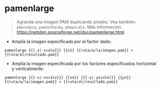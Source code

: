# pamenlarge

> Agranda una imagen PAM duplicando píxeles.
> Vea también: `pbmreduce`, `pamditherbw`, `pbmpscale`.
> Más información: <https://netpbm.sourceforge.net/doc/pamenlarge.html>.

- Amplía la imagen especificada por el factor dado:

`pamenlarge {{[-s|-scale]}} {{n}} {{ruta/a/la/imagen.pam}} > {{ruta/al/resultado.pam}}`

- Amplía la imagen especificada por los factores especificados horizontal y verticalmente:

`pamenlarge {{[-x|-xscale]}} {{xn}} {{[-y|-yscale]}} {{yn}} {{ruta/a/la/imagen.pam}} > {{ruta/al/resultado.pam}}`
